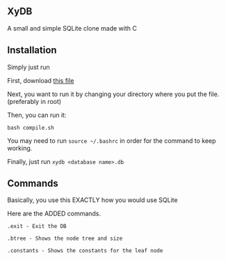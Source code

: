 ## XyDB

A small and simple SQLite clone made with C

## Installation

Simply just run

First, download [this file](https://github.com/Xytrux/XyDB/releases/download/XyDB/compile.sh)

Next, you want to run it by changing your directory where you put the file. (preferably in root)

Then, you can run it:

```
bash compile.sh
```

You may need to run `source ~/.bashrc` in order for the command to keep working.

Finally, just run `xydb <database name>.db`

## Commands

Basically, you use this EXACTLY how you would use SQLite

Here are the ADDED commands.

```
.exit - Exit the DB

.btree - Shows the node tree and size

.constants - Shows the constants for the leaf node
```

